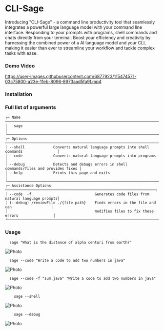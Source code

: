 # CLI-Sage
Introducing "CLI-Sage" - a command line productivity tool that seamlessly integrates a powerful large language model with your command line interface. Responding to your prompts with programs, shell commands and chats directly from your terminal. Boost your efficiency and creativity by harnessing the combined power of a AI language model and your CLI, making it easier than ever to streamline your workflow and tackle complex tasks with ease.

### Demo Video
https://user-images.githubusercontent.com/6877923/115474571-03c75800-a23e-11eb-8096-8973aad5fa9f.mp4

### Installation

### Full list of arguments

```text
╭─ Name ───────────────────────────────────────────────────────────────────────────────────╮
│   sage                                                                                   │ 
╰──────────────────────────────────────────────────────────────────────────────────────────╯
╭─ Options ────────────────────────────────────────────────────────────────────────────────╮
│ --shell             Converts natural language prompts into shell commands                │
│ --code              Converts natural language prompts into programs                      │
│ --debug             Detects and debugs errors in shell commands/files and provides fixes │
│ --help              Prints this page and exits                                           │
╰──────────────────────────────────────────────────────────────────────────────────────────╯
╭─ Assistance Options ─────────────────────────────────────────────────────────────────────╮
│ --code  -f                             Generates code files from natural language prompts│
│ (--debug) /reviewFile ./{file path}    Finds errors in the file and can                  │
│                                        modifies files to fix these errors                │
╰──────────────────────────────────────────────────────────────────────────────────────────╯
```
### Usage
```shell
  sage "What is the distance of alpha centuri from earth?"
```
![Photo]()


```shell
  sage --code "Write a code to add two numbers in java"
```
![Photo]()

```shell
  sage --code -f "sum.java" "Write a code to add two numbers in java"
```
![Photo]()

```shell
    sage --shell
```
![Photo]()

```shell
    sage --debug
```
![Photo]()


